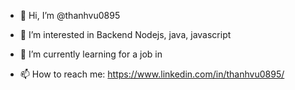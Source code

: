 - 👋 Hi, I’m @thanhvu0895
- 👀 I’m interested in Backend Nodejs, java, javascript
- 🌱 I’m currently learning for a job in 

- 📫 How to reach me: https://www.linkedin.com/in/thanhvu0895/

<!---
thanhvu0895/thanhvu0895 is a ✨ special ✨ repository because its `README.md` (this file) appears on your GitHub profile.
You can click the Preview link to take a look at your changes.
--->
